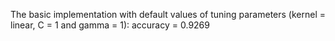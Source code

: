 The basic implementation with default values of tuning parameters (kernel = linear, C = 1 and gamma = 1):
	accuracy = 0.9269
	